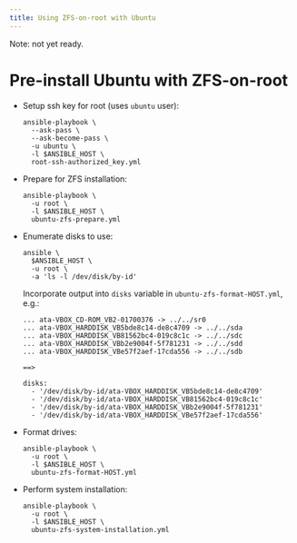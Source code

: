 ```yaml
---
title: Using ZFS-on-root with Ubuntu
---
```


Note: not yet ready.

# Pre-install Ubuntu with ZFS-on-root

- Setup ssh key for root (uses `ubuntu` user):

      ansible-playbook \
        --ask-pass \
        --ask-become-pass \
        -u ubuntu \
        -l $ANSIBLE_HOST \
        root-ssh-authorized_key.yml

- Prepare for ZFS installation:

      ansible-playbook \
        -u root \
        -l $ANSIBLE_HOST \
        ubuntu-zfs-prepare.yml

- Enumerate disks to use:

      ansible \
        $ANSIBLE_HOST \
        -u root \
        -a 'ls -l /dev/disk/by-id'

  Incorporate output into `disks` variable in `ubuntu-zfs-format-HOST.yml`,
  e.g.:

      ... ata-VBOX_CD-ROM_VB2-01700376 -> ../../sr0
      ... ata-VBOX_HARDDISK_VB5bde8c14-de8c4709 -> ../../sda
      ... ata-VBOX_HARDDISK_VB81562bc4-019c8c1c -> ../../sdc
      ... ata-VBOX_HARDDISK_VBb2e9004f-5f781231 -> ../../sdd
      ... ata-VBOX_HARDDISK_VBe57f2aef-17cda556 -> ../../sdb

      ==>

      disks:
        - '/dev/disk/by-id/ata-VBOX_HARDDISK_VB5bde8c14-de8c4709'
        - '/dev/disk/by-id/ata-VBOX_HARDDISK_VB81562bc4-019c8c1c'
        - '/dev/disk/by-id/ata-VBOX_HARDDISK_VBb2e9004f-5f781231'
        - '/dev/disk/by-id/ata-VBOX_HARDDISK_VBe57f2aef-17cda556'

- Format drives:

      ansible-playbook \
        -u root \
        -l $ANSIBLE_HOST \
        ubuntu-zfs-format-HOST.yml

- Perform system installation:

      ansible-playbook \
        -u root \
        -l $ANSIBLE_HOST \
        ubuntu-zfs-system-installation.yml
